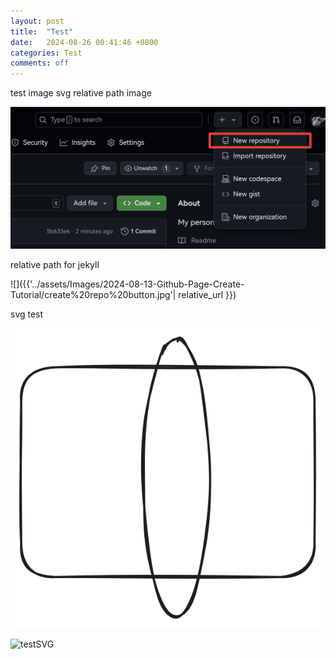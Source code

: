 ```yaml
---
layout: post
title:  "Test"
date:   2024-08-26 00:41:46 +0800
categories: Test
comments: off
---
```

test image svg 
relative path image

![relativePath_test](../../assets/Images/2024-08-13-Github-Page-Create-Tutorial/create%20repo%20button.jpg)


relative path for jekyll


![]({{'../assets/Images/2024-08-13-Github-Page-Create-Tutorial/create%20repo%20button.jpg'| relative_url }})

svg test 


![testSVG](../../assets/Images/test/test.svg)


![testSVG]({{'.././assets/Images/test/test.svg'|relative_url}})
